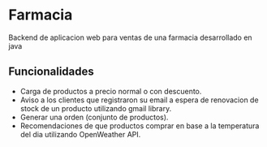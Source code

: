 # Farmacia
Backend de aplicacion web para ventas de una farmacia desarrollado en java

## Funcionalidades
* Carga de productos a precio normal o con descuento.
* Aviso a los clientes que registraron su email a espera de renovacion de stock de un producto utilizando gmail library.
* Generar una orden (conjunto de productos).
* Recomendaciones de que productos comprar en base a la temperatura del dia utilizando OpenWeather API.
